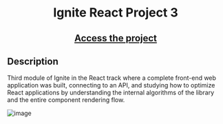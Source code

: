 <div align="center">
<h1>Ignite React Project 3</h1>
 <h2><a href='https://ignite-reactjs-projeto03.vercel.app/'>Access the project</a></h2>
</div>
<div align="left"> 

## Description

Third module of Ignite in the React track where a complete front-end web application was built, connecting to an API, and studying how to optimize React applications by understanding the internal algorithms of the library and the entire component rendering flow.

  ![image](https://github.com/RenataDellamatriz/ignite-reactjs-projeto03/assets/106563089/d3076364-74b5-4bf5-9cb3-2a3130641380)
